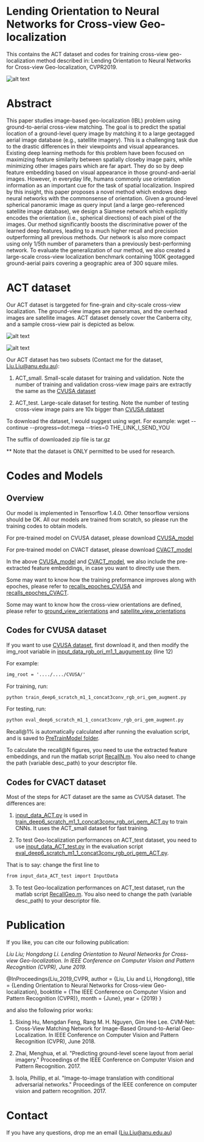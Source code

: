 # Lending Orientation to Neural Networks for Cross-view Geo-localization

This contains the ACT dataset and codes for training cross-view geo-localization method described in: Lending Orientation to Neural Networks for Cross-view Geo-localization, CVPR2019. 

![alt text](./ourCNN_twoStream.PNG)

# Abstract
This paper studies image-based geo-localization (IBL) problem using ground-to-aerial cross-view matching. The goal is to predict the spatial location of a ground-level query image by matching it to a large geotagged aerial image database (e.g., satellite imagery). This is a challenging task due to the drastic differences in their viewpoints and visual appearances. Existing deep learning methods for this problem have been focused on maximizing feature similarity between spatially closeby image pairs, while minimizing other images pairs which are far apart. They do so by deep feature embedding based on visual appearance in those ground-and-aerial images. However, in everyday life, humans commonly use orientation information as an important cue for the task of spatial localization. Inspired by this insight, this paper proposes a novel method which endows deep neural networks with the commonsense of orientation. Given a ground-level spherical panoramic image as query input (and a large geo-referenced satellite image database), we design a Siamese network which explicitly encodes the orientation (i.e., spherical directions) of each pixel of the images. Our method significantly boosts the discriminative power of the learned deep features, leading to a much higher recall and precision outperforming all previous methods. Our network is also more compact using only 1/5th number of parameters than a previously best-performing network. To evaluate the generalization of our method, we also created a large-scale cross-view localization benchmark containing 100K geotagged ground-aerial pairs covering a geographic area of 300 square miles.

# ACT dataset
Our ACT dataset is targgeted for fine-grain and city-scale cross-view localization. The ground-view images are panoramas, and the overhead images are satellite images. 
ACT dataset densely cover the Canberra city, and a sample cross-view pair is depicted as below.

![alt text](./pano_img.png)

![alt text](./sat_img.png)

Our ACT dataset has two subsets (Contact me for the dataset, Liu.Liu@anu.edu.au):

1. ACT_small. Small-scale dataset for training and validation.
Note the number of training and validation cross-view image pairs are extractly the same as the [CVUSA dataset](https://github.com/viibridges/crossnet) 

2. ACT_test. Large-scale dataset for testing.
Note the number of testing cross-view image pairs are 10x bigger than [CVUSA dataset](https://github.com/viibridges/crossnet)

To download the dataset, I would suggest using wget. For example:
wget --continue --progress=dot:mega --tries=0 THE_LINK_I_SEND_YOU

The suffix of downloaded zip file is tar.gz

** Note that the dataset is ONLY permitted to be used for research.

# Codes and Models

## Overview
Our model is implemented in Tensorflow 1.4.0. Other tensorflow versions should be OK.
All our models are trained from scratch, so please run the training codes to obtain models.

For pre-trained model on CVUSA dataset, please download [CVUSA_model](https://drive.google.com/file/d/1oFUzLJkGXKLBabxYGzLNMSfeWW-gF3LP/view?usp=sharing)

For pre-trained model on CVACT dataset, please download [CVACT_model](https://drive.google.com/file/d/14Yd0-ICAaABQQlWaGjSkDsH8L3YUuML0/view?usp=sharing)

In the above [CVUSA_model](https://drive.google.com/file/d/1oFUzLJkGXKLBabxYGzLNMSfeWW-gF3LP/view?usp=sharing) and [CVACT_model](https://drive.google.com/file/d/14Yd0-ICAaABQQlWaGjSkDsH8L3YUuML0/view?usp=sharing),
we also include the pre-extracted feature embeddings, in case you want to directly use them.

Some may want to know how the training preformance improves along with epoches, please refer to 
[recalls_epoches_CVUSA](https://drive.google.com/file/d/15KN_N8Dc1FzRthDyW_1eeiAXWrGchzNv/view?usp=sharing) and [recalls_epoches_CVACT](https://drive.google.com/file/d/1l1pfw9PSkswk1phVWyHed_31FoG0ZsQM/view?usp=sharing).  

Some may want to know how the cross-view orientations are defined, please refer to [ground_view_orientations](./CVPR2019_codes/OriNet_CVUSA/CVUSA_orientations/yaw_pitch_grd_CVUSA.mat) and [satellite_view_orientations](./CVPR2019_codes/OriNet_CVUSA/CVUSA_orientations/yaw_radius_sat_CVUSA.mat)



## Codes for CVUSA dataset

If you want to use [CVUSA dataset](https://github.com/viibridges/crossnet), first download it, and then modify the img_root variable in [input_data_rgb_ori_m1_1_augument.py](./CVPR2019_codes/OriNet_CVUSA/input_data_rgb_ori_m1_1_augument.py) (line 12)

For example:

```diff
img_root = '..../..../CVUSA/'
```

For training, run:
```diff
python train_deep6_scratch_m1_1_concat3conv_rgb_ori_gem_augment.py
```
For testing, run:
```diff
python eval_deep6_scratch_m1_1_concat3conv_rgb_ori_gem_augment.py
```

Recall@1% is automatically calculated after running the evaluation script, and is saved to [PreTrainModel folder](./CVPR2019_codes/OriNet_CVUSA/PreTrainModel).

To calculate the recall@N figures, you need to use the extracted feature embeddings, and run the matlab script [RecallN.m](./CVPR2019_codes/Matlab/RecallN.m). You also need to change the path (variable desc_path) to your descriptor file.




## Codes for CVACT dataset

Most of the steps for ACT dataset are the same as CVUSA dataset. The differences are:

1. [input_data_ACT.py](./CVPR2019_codes/OriNet_CVACT/input_data_ACT.py) is used in [train_deep6_scratch_m1_1_concat3conv_rgb_ori_gem_ACT.py](./CVPR2019_codes/OriNet_CVACT/train_deep6_scratch_m1_1_concat3conv_rgb_ori_gem_ACT.py) to train CNNs.
It uses the ACT_small dataset for fast training.

2. To test Geo-localization performances on ACT_test dataset, you need to use [input_data_ACT_test.py](./CVPR2019_codes/OriNet_CVACT/input_data_ACT_test.py) in the evaluation script [eval_deep6_scratch_m1_1_concat3conv_rgb_ori_gem_ACT.py](./CVPR2019_codes/OriNet_CVACT/eval_deep6_scratch_m1_1_concat3conv_rgb_ori_gem_ACT.py).

That is to say: change the first line to 
```diff
from input_data_ACT_test import InputData
```

3. To test Geo-localization performances on ACT_test dataset, run the matlab script [RecallGeo.m](./CVPR2019_codes/Matlab/RecallGeo.m). You also need to change the path (variable desc_path) to your descriptor file.


# Publication

If you like, you can cite our following publication:

*Liu Liu; Hongdong Li. Lending Orientation to Neural Networks for Cross-view Geo-localization. In IEEE Conference on Computer Vision and Pattern Recognition (CVPR), June 2019.*


@InProceedings{Liu_2019_CVPR,
author = {Liu, Liu and Li, Hongdong},
title = {Lending Orientation to Neural Networks for Cross-view Geo-localization},
booktitle = {The IEEE Conference on Computer Vision and Pattern Recognition (CVPR)},
month = {June},
year = {2019}
}

and also the following prior works:

1. Sixing Hu, Mengdan Feng, Rang M. H. Nguyen, Gim Hee Lee. CVM-Net: Cross-View Matching Network for Image-Based Ground-to-Aerial Geo-Localization. In IEEE Conference on Computer Vision and Pattern Recognition (CVPR), June 2018.

2. Zhai, Menghua, et al. "Predicting ground-level scene layout from aerial imagery." Proceedings of the IEEE Conference on Computer Vision and Pattern Recognition. 2017.

3. Isola, Phillip, et al. "Image-to-image translation with conditional adversarial networks." Proceedings of the IEEE conference on computer vision and pattern recognition. 2017.


# Contact

If you have any questions, drop me an email (Liu.Liu@anu.edu.au)
















